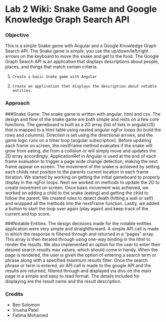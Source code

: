  # Lab 2 Wiki: Snake Game and Google Knowledge Graph Search API
 
  ### Objective
  This is a simple Snake game with Angular and a Google Knowledge Graph Search API. The Snake game is simple, you use the up/down/left/right arrows on the keyboard to move the snake and get to the food. The Google Graph Search API is an application that displays descriptions about people, places, and things that match certain criteria.
  
  1.	 Create a basic Snake game with Angular
  2.	 Create an application that displays the description about notable entities.

 


  ### Approach
  ###Snake Game:
The snake game is written with angular, html and css. The design and flow of the snake game are both simple and rests on a few core functions. The gameboard is built as a 2D array (list of lists in angular/JS) that is mapped to a html table using nested angular ngFor loops (to build the rows and columns). Direction is set using the directional arrows, and the game logic runs on a timer loop (angular subscription). Before updating each frame on screen, the nextFrame method evaluates if the snake will grow from eating, die from a collision or will simply move and updates the 2D array accordingly. ApplicationRef in Angular is used at the end of each frame evaluation to trigger a page wide change detection, making the next frame appear on screen. The movement of the snake is achieved by setting each childs next position to the parents current location in each frame iteration.
We started by working on getting the initial gameboard to properly display in the ngFor loops. Next we worked on methods to update the 2D to create movement on screen. Once basic movement was achieved, we worked on adding a child to the snake (eating) and getting the child to follow the parent. We created rules to detect death (hitting a wall or self) and wrapped all the methods into the nextFrame function. Lastly, we added a button to start the loop over again (play again) and keep track of the current and top score.

###Notable Entities: 
The design decisions made for the notable entities application were very simple and straightforward. A simple API call is made in which the response is filtered through and returned in a “pages” array. This array is then iterated through using one-way binding in the html to render the results. We also implemented an option for the user to enter their desired search results max values, which should come in handy. 
When the page is rendered, the user is given the option of entering a search term or phrase along with a specified maximum results filter. Once the search phrase or term is entered, an API call is made to the google API and the results are returned, filtered through and displayed via divs on the main page in a simple and easy to read format. The details included for displaying are the result name and the result description.

  ### Credits
  - Ben Solomon
  - Vrusha Patel
  - Fatima Mohamed
